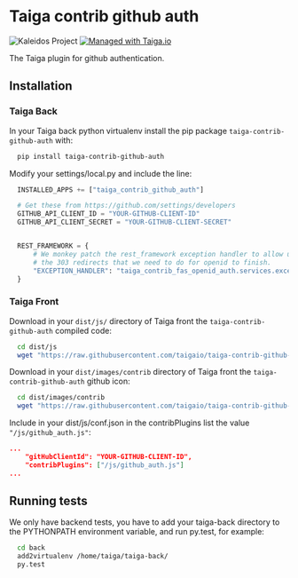 Taiga contrib github auth
=========================

![Kaleidos Project](http://kaleidos.net/static/img/badge.png "Kaleidos Project")
[![Managed with Taiga.io](https://taiga.io/media/support/attachments/article-22/banner-gh.png)](https://taiga.io "Managed with Taiga.io")

The Taiga plugin for github authentication.

Installation
------------

### Taiga Back

In your Taiga back python virtualenv install the pip package `taiga-contrib-github-auth` with:

```bash
  pip install taiga-contrib-github-auth
```

Modify your settings/local.py and include the line:

```python
  INSTALLED_APPS += ["taiga_contrib_github_auth"]

  # Get these from https://github.com/settings/developers
  GITHUB_API_CLIENT_ID = "YOUR-GITHUB-CLIENT-ID"
  GITHUB_API_CLIENT_SECRET = "YOUR-GITHUB-CLIENT-SECRET"


  REST_FRAMEWORK = {
      # We monkey patch the rest_framework exception handler to allow us to do
      # the 303 redirects that we need to do for openid to finish.
      "EXCEPTION_HANDLER": "taiga_contrib_fas_openid_auth.services.exception_handler",
  }
```

### Taiga Front

Download in your `dist/js/` directory of Taiga front the `taiga-contrib-github-auth` compiled code:

```bash
  cd dist/js
  wget "https://raw.githubusercontent.com/taigaio/taiga-contrib-github-auth/$(pip show taiga-contrib-github-auth | awk '/^Version: /{print $2}')/front/dist/github_auth.js"
```

Download in your `dist/images/contrib` directory of Taiga front the `taiga-contrib-github-auth` github icon:

```bash
  cd dist/images/contrib
  wget "https://raw.githubusercontent.com/taigaio/taiga-contrib-github-auth/$(pip show taiga-contrib-github-auth | awk '/^Version: /{print $2}')/front/images/contrib/github-logo.png"
```

Include in your dist/js/conf.json in the contribPlugins list the value `"/js/github_auth.js"`:

```json
...
    "gitHubClientId": "YOUR-GITHUB-CLIENT-ID",
    "contribPlugins": ["/js/github_auth.js"]
...
```

Running tests
-------------

We only have backend tests, you have to add your taiga-back directory to the
PYTHONPATH environment variable, and run py.test, for example:

```bash
  cd back
  add2virtualenv /home/taiga/taiga-back/
  py.test
```
